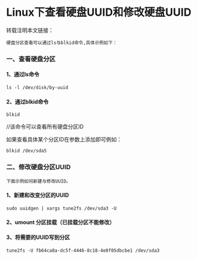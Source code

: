 # Linux下查看硬盘UUID和修改硬盘UUID

转载注明本文链接：

```note
硬盘分区查看可以通过ls与blkid命令,具体示例如下：
```

### 一、查看硬盘分区

#### 1、通过ls命令

`ls -l /dev/disk/by-uuid`
    
#### 2、通过blkid命令

`blkid`

//该命令可以查看所有硬盘分区ID

如果查看具体某个分区ID在参数上添加即可例如：

`blkid /dev/sda5`


### 二、修改硬盘分区UUID

```note
下面示例如何新建与修改UUID。
```

#### 1、新建和改变分区的UUID

`sudo uuidgen | xargs tune2fs /dev/sda3 -U`

#### 2、umount 分区挂载（已挂载分区不能修改）

#### 3、将需要的UUID写到分区
`tune2fs -U fb64ca8a-dc5f-4446-8c18-4e0f05dbcbe1 /dev/sda3`
